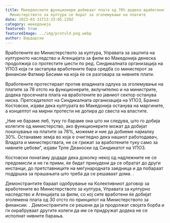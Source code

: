 ```yaml
---
title: Македонските функционери добиваат плата од 78% додека вработените во
  Министерството за култура се борат за зголемување на платите
date: 2023-03-31T13:33:05.239Z
category: македонија
featured: true
featuredImage: ../img/protvld.png.webp
author: Вардарски
---
```


Вработените во Министерството за култура, Управата за заштита на културното наследство и Агенцијата за филм во Македонија денеска продолжија со протестите шести по ред. Синдикалната организација на УПОЗ која ги застапува вработените бара средба со министерот за финансии Фатмир Бесими на која ќе се разговара за нивните плати.

Вработените протестираат против владината одлука за зголемување на платите за 78 отсто на функционерите, вклучително и на министрите, додека просечната плата на вработените во јавниот сектор останува ниска. Претседателот на Синдикалната организација на УПОЗ, Бранко Костовски, изјави дека културата во Македонија останува на маргините, а концептот на мирни протести не допира до свеста на властите.

„Ние не бараме леб, туку го бараме она што ни следува, што го добија колегите од министерство, ако функционерите можат да добијат покачување на платите за 78%, можеме и ние да добиеме најмалку 30%. Останавме земја во која е очигледно дека нашиот работодавач, Владата и министерствата, не се грижат за вработените туку само за нивните џебови“, изјави Трпе Деаноски од Синдикатот на УПОЗ.

Костовски понатаму додаде дека доколку некој од надлежните не се предомисли и не ги прими, ќе бидат принудени да се обратат до други инстанци, до претставниците на меѓународната заедница и да побараат поддршка за прашањата што треба да се решаваат дома. .

Демонстрантите бараат одобрување на Колективниот договор за вработените во Министерството за култура, Управата за културно наследство и Агенцијата за филм, со кој сите вработени ќе добијат зголемена плата од 30 отсто по принципот на Министерството за финансии. . Демонстрантите се решени да ја продолжат својата борба и ги охрабруваат другите колеги да им се придружат додека не се исполнат нивните барања.
